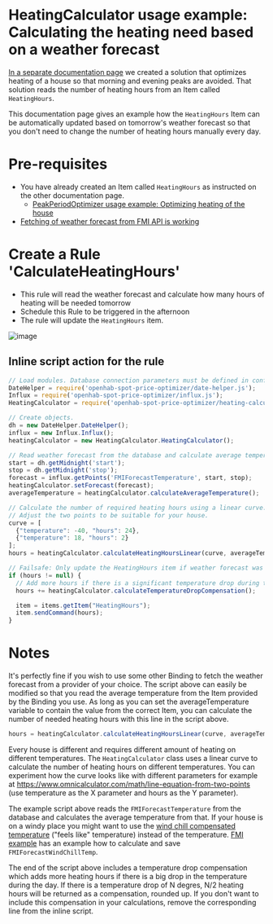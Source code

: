 # HeatingCalculator usage example: Calculating the heating need based on a weather forecast
[In a separate documentation page](https://github.com/masipila/openhab-spot-price-optimizer/blob/main/doc/Heating-contol-points-example.md) we created a solution that optimizes heating of a house so that morning and evening peaks are avoided. That solution reads the number of heating hours from an Item called `HeatingHours`.

This documentation page gives an example how the `HeatingHours` Item can be automatically updated based on tomorrow's weather forecast so that you don't need to change the number of heating hours manually every day.

# Pre-requisites
- You have already created an Item called `HeatingHours` as instructed on the other documentation page.
  - [PeakPeriodOptimizer usage example: Optimizing heating of the house](https://github.com/masipila/openhab-spot-price-optimizer/blob/main/doc/Heating-contol-points-example.md)
- [Fetching of weather forecast from FMI API is working](https://github.com/masipila/openhab-spot-price-optimizer/blob/main/doc/FMI-example.md)
 
# Create a Rule 'CalculateHeatingHours'
- This rule will read the weather forecast and calculate how many hours of heating will be needed tomorrow
- Schedule this Rule to be triggered in the afternoon
- The rule will update the `HeatingHours` item.

![image](https://github.com/masipila/openhab-spot-price-optimizer/assets/20110757/eeadee1e-2db8-460c-bd56-bb0117b9da3e)

## Inline script action for the rule
```Javascript
// Load modules. Database connection parameters must be defined in config.js.
DateHelper = require('openhab-spot-price-optimizer/date-helper.js');
Influx = require('openhab-spot-price-optimizer/influx.js');
HeatingCalculator = require('openhab-spot-price-optimizer/heating-calculator.js');

// Create objects.
dh = new DateHelper.DateHelper();
influx = new Influx.Influx();
heatingCalculator = new HeatingCalculator.HeatingCalculator();

// Read weather forecast from the database and calculate average temperature.
start = dh.getMidnight('start');
stop = dh.getMidnight('stop');
forecast = influx.getPoints('FMIForecastTemperature', start, stop);
heatingCalculator.setForecast(forecast);
averageTemperature = heatingCalculator.calculateAverageTemperature();

// Calculate the number of required heating hours using a linear curve.
// Adjust the two points to be suitable for your house.
curve = [
  {"temperature": -40, "hours": 24},
  {"temperature": 18, "hours": 2}
];
hours = heatingCalculator.calculateHeatingHoursLinear(curve, averageTemperature);

// Failsafe: Only update the HeatingHours item if weather forecast was available.
if (hours != null) {
  // Add more hours if there is a significant temperature drop during the day.
  hours += heatingCalculator.calculateTemperatureDropCompensation();

  item = items.getItem("HeatingHours");
  item.sendCommand(hours);
}
```
# Notes
It's perfectly fine if you wish to use some other Binding to fetch the weather forecast from a provider of your choice. The script above can easily be modified so that you read the average temperature from the Item provided by the Binding you use. As long as you can set the averageTemperature variable to contain the value from the correct Item, you can calculate the number of needed heating hours with this line in the script above.

```Javascript
hours = heatingCalculator.calculateHeatingHoursLinear(curve, averageTemperature);
```

Every house is different and requires different amount of heating on different temperatures. The `HeatingCalculator` class uses a linear curve to calculate the number of heating hours on different temperatures. You can experiment how the curve looks like with different parameters for example at https://www.omnicalculator.com/math/line-equation-from-two-points (use temperature as the X parameter and hours as the Y parameter).

The example script above reads the `FMIForecastTemperature` from the database and calculates the average temperature from that. If your house is on a windy place you might want to use the [wind chill compensated temperature](https://en.wikipedia.org/wiki/Wind_chill#North_American_and_United_Kingdom_wind_chill_index) ("feels like" temperature) instead of the temperature. [FMI example](https://github.com/masipila/openhab-spot-price-optimizer/blob/main/doc/FMI-example.md) has an example how to calculate and save `FMIForecastWindChillTemp`.

The end of the script above includes a temperature drop compensation which adds more heating hours if there is a big drop in the temperature during the day. If there is a temperature drop of N degres, N/2 heating hours will be returned as a compensation, rounded up. If you don't want to include this compensation in your calculations, remove the corresponding line from the inline script.

